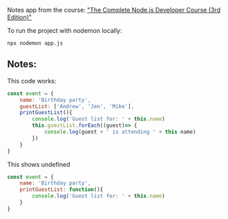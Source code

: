 Notes app from the course: ["The Complete Node.js Developer Course (3rd Edition)"](https://www.udemy.com/course/the-complete-nodejs-developer-course-2/)

To run the project with nodemon locally:
```
npx nodemon app.js
```

## Notes:
This code works:
```js
const event = {
    name: 'Birthday party',
    guestList: ['Andrew', 'Jen', 'Mike'],
    printGuestList(){
        console.log('Guest list for: ' + this.name)
        this.guestList.forEach((guest)=> {
            console.log(guest + ' is attending ' + this name)
        })
    }
}
```

This shows undefined
```js
const event = {
    name: 'Birthday party',
    printGuestList: function(){
        console.log('Guest list for: ' + this.name)
    }
}
```